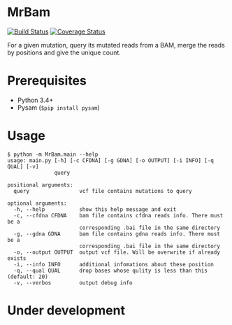 # MrBam
[![Build Status](https://travis-ci.org/ylxdzsw/MrBam.svg?branch=master)](https://travis-ci.org/ylxdzsw/MrBam)
[![Coverage Status](https://coveralls.io/repos/github/ylxdzsw/MrBam/badge.svg?branch=master)](https://coveralls.io/github/ylxdzsw/MrBam?branch=master)

For a given mutation, query its mutated reads from a BAM, merge the reads by positions and give the unique count.

# Prerequisites

- Python 3.4+
- Pysam (`$pip install pysam`)

# Usage

```
$ python -m MrBam.main --help
usage: main.py [-h] [-c CFDNA] [-g GDNA] [-o OUTPUT] [-i INFO] [-q QUAL] [-v]
               query

positional arguments:
  query                vcf file contains mutations to query

optional arguments:
  -h, --help           show this help message and exit
  -c, --cfdna CFDNA    bam file contains cfdna reads info. There must be a
                       corresponding .bai file in the same directory
  -g, --gdna GDNA      bam file contains gdna reads info. There must be a
                       corresponding .bai file in the same directory
  -o, --output OUTPUT  output vcf file. Will be overwrite if already exists
  -i, --info INFO      additional infomations about these position
  -q, --qual QUAL      drop bases whose qulity is less than this (default: 20)
  -v, --verbos         output debug info
```

# Under development
